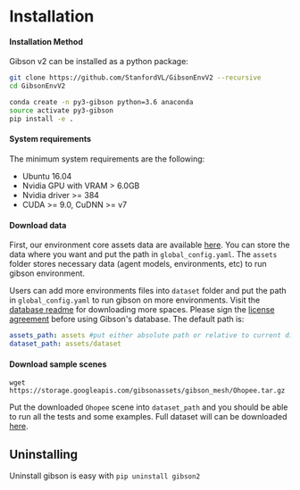 
Installation
=================

#### Installation Method

Gibson v2 can be installed as a python package:

```bash
git clone https://github.com/StanfordVL/GibsonEnvV2 --recursive
cd GibsonEnvV2

conda create -n py3-gibson python=3.6 anaconda
source activate py3-gibson
pip install -e .
```

#### System requirements

The minimum system requirements are the following:

- Ubuntu 16.04
- Nvidia GPU with VRAM > 6.0GB
- Nvidia driver >= 384
- CUDA >= 9.0, CuDNN >= v7

#### Download data

First, our environment core assets data are available [here](https://storage.googleapis.com/gibsonassets/assets_gibson_v2.tar.gz).  You can store the data where you want and put the path in `global_config.yaml`.  The `assets` folder stores necessary data (agent models, environments, etc) to run gibson environment. 

Users can add more environments files into `dataset` folder and put the path in `global_config.yaml` to run gibson on more environments. Visit the [database readme](https://forms.gle/YTbzXjNtmmsra9KY6) for downloading more spaces. Please sign the [license agreement](https://forms.gle/YTbzXjNtmmsra9KY6) before using Gibson's database. The default path is:

```yaml
assets_path: assets #put either absolute path or relative to current directory
dataset_path: assets/dataset
```

#### Download sample scenes

```
wget https://storage.googleapis.com/gibsonassets/gibson_mesh/Ohopee.tar.gz
```
Put the downloaded `Ohopee` scene into `dataset_path` and you should be able to run all the tests and some examples. Full dataset will can be downloaded [here](https://forms.gle/YTbzXjNtmmsra9KY6).


Uninstalling
----

Uninstall gibson is easy with `pip uninstall gibson2`


